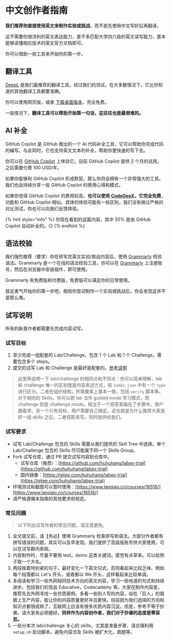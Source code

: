 # 中文创作者指南

**我们推荐你直接使用英文来制作实验或挑战**，而不是先使用中文写好后再翻译。

这不需要你很流利的英文表达能力，差不多匹配大学四六级的英文读写能力，基本能够读懂相应技术的英文官方文档即可。

你可以借助一些工具来开始你的第一步。

## 翻译工具

[DeepL](https://www.deepl.com/translator) 是我们最推荐的翻译工具。经过我们的测试，在大多数情况下，它比你知道的其他翻译工具都要准确。

你可以使用网页版，或者 [下载桌面版本](https://www.deepl.com/zh/app/)，完全免费。

一般情况下，**翻译工具可以帮助开始第一句话，这往往也是最艰难的。**

## AI 补全

GitHub Copilot 是 GitHub 推出的一个 AI 代码补全工具，它可以帮助你完成代码的编写。与此同时，它也支持英文文本的补全，帮助你更快速的写下去。

你可以在 [GitHub Copilot](https://copilot.github.com/) 上体验它。目前 GitHub Copilot 提供 2 个月的试用，之后需要付费 100 USD/年。

如果你能够和 GitHub Copilot 形成默契，那么你将会拥有一个非常强大的工具。我们也会持续分享一些 GitHub Copilot 的使用心得和模式。

如果你觉得 GitHub Copilot 的费用较高，**也可以使用** [**CodeGeeX**](https://marketplace.visualstudio.com/items?itemName=aminer.codegeex)**，它完全免费**，功能和 GitHub Copilot 相似。具体的体验可能有一些区别，我们没有做过严格的对比测试，你也可以向我们反馈体验。

{% hint style="info" %}
你现在看到的这篇内容，其中 50% 是由 GitHub Copilot 自动补全的。😏
{% endhint %}

## 语法校验

我们强烈推荐（要求）你在转写完英文实验/挑战内容后，使用 [Grammarly](https://www.grammarly.com/) 校验语法。Grammarly 是一个在线的语法校验工具，你可以在 [Grammarly](https://www.grammarly.com/) 上注册账号，然后在浏览器中安装插件，即可使用。

Grammarly 有免费版和付费版，免费版可以满足你的日常使用。

鼓足勇气开始你的第一步吧，相信你尝试制作一个实验或挑战后，你会发现这并不是那么难。

## 试写说明

所有的新晋作者都需要先完成内容试写。

### 试写目标

1. 至少完成一组配套的 Lab/Challenge，包含 1 个 Lab 和 1 个 Challenge，需要包含多个 steps。
2. 提交的试写 Lab 和 Challenge 是最好是配套的。[参考说明](what-are-the-lab-and-challenge.md#some-tips)

> 这里再说明一下 lab/challenge 的相同点和不同点：你可以简单理解，lab 和 challenge 唯一的区别就是内容表述方式，和 `index.json` 中有一个 `type` 进行区分。二者在组织结构，所需要素上基本一致，包括 `verify` 脚本等。对于相同的 Skills，你可以把 lab 当作 guided mode 学习模式，而 challenge 则是 challenge mode。相当于一个把答案融在了步骤中，用户跟着学。另一个只有目标，用户需要自己搞定。这也就是为什么推荐大家选好一组 skills 之后，二者搭配来写，同时提供给我们。

### 试写要求

- 试写 Lab/Challenge 包含的 Skills 需要从我们提供的 Skill Tree 中选择。单个 Lab/Challenge 包含的 Skills 尽可能属于同一个 Skills Group。
- Fork 试写仓库，通过 PR 提交试写内容到仓库中。
  - 试写仓库（推荐）：[https://github.com/huhuhang/labex-trial](https://github.com/huhuhang/labex-trial)
  - 国内镜像：[https://gitee.com/huhuhang/labex-trial](https://gitee.com/huhuhang/labex-trial)
- 环境测试和截图可以暂时使用：[https://www.lanqiao.cn/courses/16516/](https://www.lanqiao.cn/courses/16516/)
- 请严格遵循本指南的其他要求和规定。

### 常见问题

> 以下列出试写作者的常见问题，请注意避免。

1. 全文提交前，请【务必】使用 Grammarly 检查拼写和语法。大部分作者都有拼写错误的问题，其实可以及早发现。我们提供了高级版账号供大家使用，可以在试写群内索取。
2. 内容制作时，尽量不要用 test，demo 这类关键词，感觉有点草率。可以给例子取一个大名。
3. 两段挨着特别紧的句子，最好变化一下英文句式，否则看起来比较乏味。例如每个段落都以 Let's 开头，或者都以 We 开头，这样看起来比较单调。
4. 多阅读和学习一些外网相同技术方向的英文内容，学习一些地道的句式和持续进步。包括我们的竞品 Educative，Codecademy 等。大家在制作内容是，推荐先去外网寻找一些优质案例。多看一些别人写的内容，站在「巨人」的肩膀上生产内容，能让你的内容质量更好并且更快。目前因为我们选择的方向和知识点都很成熟了，互联网上应该有很多优质内容沉淀。但是，参考不等于抄袭，请大家务必把握好。**同样作为内容创作者，我们对于抄袭的态度是零容忍。**
5. 一些分本次 lab/challenge 关心的 skills，尤其是准备步骤，请合理利用 `setup.sh` 启动脚本。避免内容涉及 Skills 被扩大化，跑题等。
